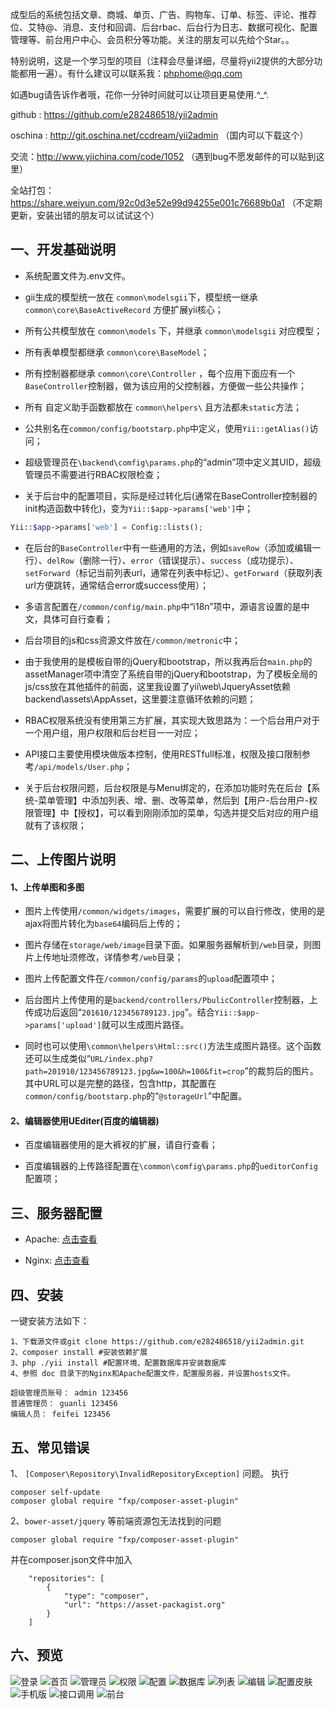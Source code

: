 成型后的系统包括文章、商城、单页、广告、购物车、订单、标签、评论、推荐位、艾特@、消息、支付和回调、后台rbac、后台行为日志、数据可视化、配置管理等、前台用户中心、会员积分等功能。关注的朋友可以先给个Star。。

特别说明，这是一个学习型的项目（注释会尽量详细，尽量将yii2提供的大部分功能都用一遍）。有什么建议可以联系我：phphome@qq.com

如遇bug请告诉作者哦，花你一分钟时间就可以让项目更易使用.^_^.

github : https://github.com/e282486518/yii2admin 

oschina : http://git.oschina.net/ccdream/yii2admin （国内可以下载这个）

交流：http://www.yiichina.com/code/1052 （遇到bug不愿发邮件的可以贴到这里）

全站打包：https://share.weiyun.com/92c0d3e52e99d94255e001c76689b0a1 （不定期更新，安装出错的朋友可以试试这个）


## 一、开发基础说明
* 系统配置文件为.env文件。

* gii生成的模型统一放在 `common\modelsgii`下，模型统一继承 `common\core\BaseActiveRecord` 方便扩展yii核心；

* 所有公共模型放在 `common\models` 下，并继承 `common\modelsgii` 对应模型；

* 所有表单模型都继承 `common\core\BaseModel`；

* 所有控制器都继承 `common\core\Controller` ，每个应用下面应有一个`BaseController`控制器，做为该应用的父控制器，方便做一些公共操作；

* 所有 自定义助手函数都放在 `common\helpers\` 且方法都未`static`方法；

* 公共别名在`common/config/bootstarp.php`中定义，使用`Yii::getAlias()`访问；

* 超级管理员在`\backend\comfig\params.php`的“admin”项中定义其UID，超级管理员不需要进行RBAC权限检查；

* 关于后台中的配置项目，实际是经过转化后(通常在BaseController控制器的init构造函数中转化)，变为`Yii::$app->params['web']`中；
```php
Yii::$app->params['web'] = Config::lists();
```
* 在后台的`BaseController`中有一些通用的方法，例如`saveRow`（添加或编辑一行）、`delRow`（删除一行）、`error`（错误提示）、`success`（成功提示）、`setForward`（标记当前列表url，通常在列表中标记）、`getForward`（获取列表url方便跳转，通常结合error或success使用）；

* 多语言配置在`/common/config/main.php`中“i18n”项中，源语言设置的是中文，具体可自行查看；

* 后台项目的js和css资源文件放在`/common/metronic`中；

* 由于我使用的是模板自带的jQuery和bootstrap，所以我再后台`main.php`的assetManager项中清空了系统自带的jQuery和bootstrap，为了模板全局的js/css放在其他插件的前面，这里我设置了yii\web\JqueryAsset依赖backend\assets\AppAsset，这里要注意循环依赖的问题；

* RBAC权限系统没有使用第三方扩展，其实现大致思路为：一个后台用户对于一个用户组，用户权限和后台栏目一一对应；

* API接口主要使用模块做版本控制，使用RESTfull标准，权限及接口限制参考`/api/models/User.php`；

* 关于后台权限问题，后台权限是与Menu绑定的，在添加功能时先在后台【系统-菜单管理】中添加列表、增、删、改等菜单，然后到【用户-后台用户-权限管理】中【授权】，可以看到刚刚添加的菜单，勾选并提交后对应的用户组就有了该权限；

## 二、上传图片说明

#### 1、上传单图和多图

* 图片上传使用`/common/widgets/images`，需要扩展的可以自行修改，使用的是ajax将图片转化为`base64`编码后上传的；

* 图片存储在`storage/web/image`目录下面。如果服务器解析到`/web`目录，则图片上传地址须修改，详情参考`/web`目录；

* 图片上传配置文件在`/common/config/params`的`upload`配置项中；

* 后台图片上传使用的是`backend/controllers/PbulicController`控制器，上传成功后返回“`201610/123456789123.jpg`”。结合`Yii::$app->params['upload']`就可以生成图片路径。

* 同时也可以使用`\common\helpers\Html::src()`方法生成图片路径。这个函数还可以生成类似“`URL/index.php?path=201910/123456789123.jpg&w=100&h=100&fit=crop`”的裁剪后的图片。其中URL可以是完整的路径，包含http，其配置在`common/config/bootstarp.php`的“`@storageUrl`”中配置。

#### 2、编辑器使用UEditer(百度的编辑器)

* 百度编辑器使用的是大裤衩的扩展，请自行查看；

* 百度编辑器的上传路径配置在`\common\comfig\params.php`的`ueditorConfig`配置项；


## 三、服务器配置

* Apache: [点击查看](https://github.com/e282486518/yii2admin/blob/master/doc/htaccess.txt)

* Nginx: [点击查看](https://github.com/e282486518/yii2admin/blob/master/doc/nginx.conf)

## 四、安装

一键安装方法如下：

```
1、下载源文件或git clone https://github.com/e282486518/yii2admin.git
2、composer install #安装依赖扩展
3、php ./yii install #配置环境、配置数据库并安装数据库
4、参照 doc 目录下的Nginx和Apache配置文件，配置服务器，并设置hosts文件。

超级管理员账号： admin 123456
普通管理员： guanli 123456
编辑人员： feifei 123456
```
## 五、常见错误
1、 `[Composer\Repository\InvalidRepositoryException]` 问题。
执行
```
composer self-update
composer global require "fxp/composer-asset-plugin"
```

2、`bower-asset/jquery` 等前端资源包无法找到的问题
```
composer global require "fxp/composer-asset-plugin"
```
并在composer.json文件中加入
```
    "repositories": [
        {
            "type": "composer",
            "url": "https://asset-packagist.org"
        }
    ]
```


## 六、预览
![登录](https://raw.githubusercontent.com/e282486518/yii2admin/master/doc/preview/login.png)
![首页](https://raw.githubusercontent.com/e282486518/yii2admin/master/doc/preview/index.png)
![管理员](https://raw.githubusercontent.com/e282486518/yii2admin/master/doc/preview/admin.png)
![权限](https://raw.githubusercontent.com/e282486518/yii2admin/master/doc/preview/auth.png)
![配置](https://raw.githubusercontent.com/e282486518/yii2admin/master/doc/preview/config.png)
![数据库](https://raw.githubusercontent.com/e282486518/yii2admin/master/doc/preview/database.png)
![列表](https://raw.githubusercontent.com/e282486518/yii2admin/master/doc/preview/order.png)
![编辑](https://raw.githubusercontent.com/e282486518/yii2admin/master/doc/preview/order_edit.png)
![配置皮肤](https://raw.githubusercontent.com/e282486518/yii2admin/master/doc/preview/shop.png)
![手机版](https://raw.githubusercontent.com/e282486518/yii2admin/master/doc/preview/order_edit1.png)
![接口调用](https://raw.githubusercontent.com/e282486518/yii2admin/master/doc/preview/api.png)
![前台](https://raw.githubusercontent.com/e282486518/yii2admin/master/doc/preview/frontend.png)
